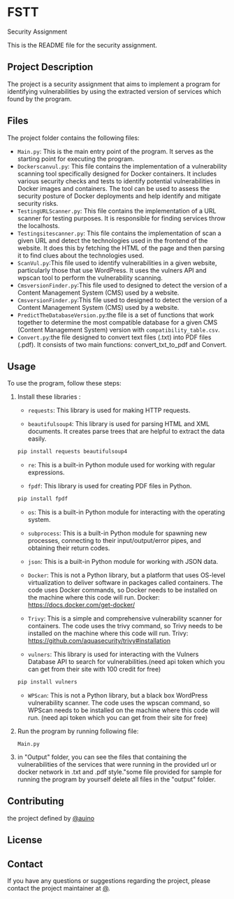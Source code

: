# FSTT
Security Assignment

This is the README file for the security assignment.

## Project Description

The project is a security assignment that aims to implement a program for identifying vulnerabilities by using the extracted version of services which found by the program.

## Files

The project folder contains the following files:

- `Main.py`: This is the main entry point of the program. It serves as the starting point for executing the program.
- `Dockerscanvul.py`: This file contains the implementation of a vulnerability scanning tool specifically designed for Docker containers. It includes various security checks and tests to identify potential vulnerabilities in Docker images and containers. The tool can be used to assess the security posture of Docker deployments and help identify and mitigate security risks.
- `TestingURLScanner.py`: This file contains the implementation of a URL scanner for testing purposes. It is responsible for finding services throw the localhosts.
- `Testingsitescanner.py`: This file contains the implementation of scan a given URL and detect the technologies used in the frontend of the website. It does this by fetching the HTML of the page and then parsing it to find clues about the technologies used.
- `ScanVul.py`:This file  used to identify vulnerabilities in a given website, particularly those that use WordPress. It uses the vulners API and wpscan tool to perform the vulnerability scanning.
- `CmsversionFinder.py`:This file  used to designed to detect the version of a Content Management System (CMS) used by a website.
- `CmsversionFinder.py`:This file  used to designed to detect the version of a Content Management System (CMS) used by a website.
- `PredictTheDatabaseVersion.py`:the file is a set of functions that work together to determine the most compatible database for a given CMS (Content Management System) version with `compatibility_table.csv`.
- `Convert.py`:the file designed to convert text files (.txt) into PDF files (.pdf). It consists of two main functions: convert_txt_to_pdf and Convert.

## Usage

To use the program, follow these steps:


1. Install these libraries :

    - `requests`: This library is used for making HTTP requests.

    - `beautifulsoup4`: This library is used for parsing HTML and XML documents. It creates parse trees that are helpful to extract the data easily.
    ```bash
    pip install requests beautifulsoup4
    ```
    - `re`: This is a built-in Python module used for working with regular expressions.

    - `fpdf`: This library is used for creating PDF files in Python.
    ```bash
    pip install fpdf
    ```
    - `os`: This is a built-in Python module for interacting with the operating system.

    - `subprocess`: This is a built-in Python module for spawning new processes, connecting to their input/output/error pipes, and obtaining their return codes.

    - `json`: This is a built-in Python module for working with JSON data.

    - `Docker`: This is not a Python library, but a platform that uses OS-level virtualization to deliver software in packages called containers. The code uses Docker commands, so Docker needs to be installed on the machine where this code will run.
    Docker: https://docs.docker.com/get-docker/
    
    - `Trivy`: This is a simple and comprehensive vulnerability scanner for containers. The code uses the trivy command, so Trivy needs to be installed on the machine where this code will run.
    Trivy: https://github.com/aquasecurity/trivy#installation

    - `vulners`: This library is used for interacting with the Vulners Database API to search for vulnerabilities.(need api token which you can get from their site with 100 credit for free)
    ```bash
    pip install vulners
    ```

    - `WPScan`: This is not a Python library, but a black box WordPress vulnerability scanner. The code uses the wpscan command, so WPScan needs to be installed on the machine where this code will run.
    (need api token which you can get from their site for free)

2. Run the program by running following file:
    ```
    Main.py 
    ```
3. in "Output" folder, you can see the files that containing the vulnerabilities of the services that were running in the provided url or docker network in .txt and .pdf style."some file provided for sample for running the program by yourself delete all files in the "output" folder. 


## Contributing

the project defined by [@auino](https://github.com/auino) 

## License


## Contact

If you have any questions or suggestions regarding the project, please contact the project maintainer at [@](https://github.com/Mohiabd99).
